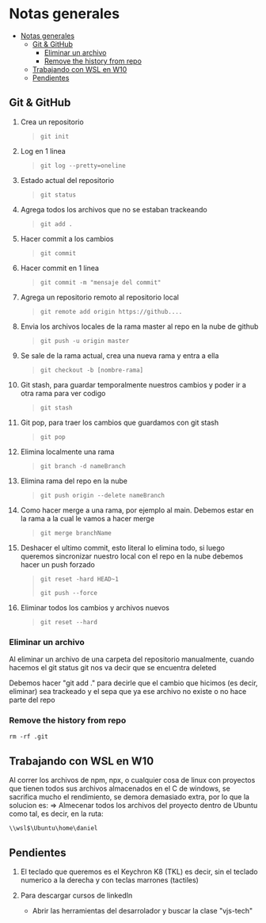 # Notas generales

- [Notas generales](#notas-generales)
  - [Git & GitHub](#git--github)
    - [Eliminar un archivo](#eliminar-un-archivo)
    - [Remove the history from repo](#remove-the-history-from-repo)
  - [Trabajando con WSL en W10](#trabajando-con-wsl-en-w10)
  - [Pendientes](#pendientes)

## Git & GitHub

1. Crea un repositorio

   > `git init`

2. Log en 1 linea

   > `git log --pretty=oneline`

3. Estado actual del repositorio

   > `git status`

4. Agrega todos los archivos que no se estaban trackeando

   > `git add .`

5. Hacer commit a los cambios

   > `git commit`

6. Hacer commit en 1 linea

   > `git commit -m "mensaje del commit"`

7. Agrega un repositorio remoto al repositorio local

   > `git remote add origin https://github....`

8. Envia los archivos locales de la rama master al repo en la nube de github

   > `git push -u origin master`

9. Se sale de la rama actual, crea una nueva rama y entra a ella

   > `git checkout -b [nombre-rama]`

10. Git stash, para guardar temporalmente nuestros cambios y poder ir a otra rama para ver codigo

    > `git stash`

11. Git pop, para traer los cambios que guardamos con git stash

    > `git pop`

12. Elimina localmente una rama

    > `git branch -d nameBranch`

13. Elimina rama del repo en la nube

    > `git push origin --delete nameBranch`

14. Como hacer merge a una rama, por ejemplo al main. Debemos estar en la rama a la cual le vamos a hacer merge

    > `git merge branchName`

15. Deshacer el ultimo commit, esto literal lo elimina todo, si luego queremos sincronizar nuestro local con el repo en la nube debemos hacer un push forzado

    > `git reset -hard HEAD~1`
    >
    > `git push --force`

16. Eliminar todos los cambios y archivos nuevos

    > `git reset --hard`

### Eliminar un archivo

Al eliminar un archivo de una carpeta del repositorio manualmente, cuando hacemos el git status git nos va decir que se encuentra deleted

Debemos hacer "git add ." para decirle que el cambio que hicimos (es decir, eliminar) sea trackeado y el sepa que ya ese archivo no existe o no hace parte del repo

### Remove the history from repo

`rm -rf .git`

## Trabajando con WSL en W10

Al correr los archivos de npm, npx, o cualquier cosa de linux con proyectos que tienen todos sus archivos almacenados en el C de windows, se sacrifica mucho el rendimiento, se demora demasiado extra, por lo que la solucion es:
=> Almecenar todos los archivos del proyecto dentro de Ubuntu como tal, es decir, en la ruta:

`\\wsl$\Ubuntu\home\daniel`

## Pendientes

1. El teclado que queremos es el Keychron K8 (TKL) es decir, sin el teclado numerico a la derecha y con teclas marrones (tactiles)

2. Para descargar cursos de linkedIn
   - Abrir las herramientas del desarrolador y buscar la clase "vjs-tech"
